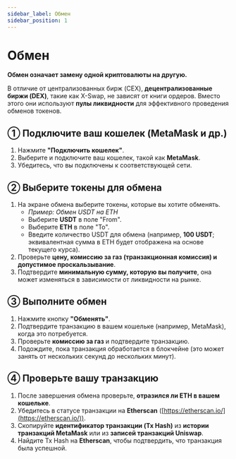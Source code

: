 ```yaml
---
sidebar_label: Обмен
sidebar_position: 1
---
```


# Обмен  

**Обмен означает замену одной криптовалюты на другую.**  

В отличие от централизованных бирж (CEX), **децентрализованные биржи (DEX)**, такие как X-Swap, не зависят от книги ордеров. Вместо этого они используют **пулы ликвидности** для эффективного проведения обменов токенов.

## **① Подключите ваш кошелек (MetaMask и др.)**  

1. Нажмите **"Подключить кошелек"**.  
2. Выберите и подключите ваш кошелек, такой как **MetaMask**.  
3. Убедитесь, что вы подключены к соответствующей сети.  

## **② Выберите токены для обмена**  

1. На экране обмена выберите токены, которые вы хотите обменять.  
   - *Пример: Обмен USDT на ETH*  
   - Выберите **USDT** в поле "From".  
   - Выберите **ETH** в поле "To".  
   - Введите количество USDT для обмена (например, **100 USDT**; эквивалентная сумма в ETH будет отображена на основе текущего курса).  
2. Проверьте **цену, комиссию за газ (транзакционная комиссия) и допустимое проскальзывание**.  
3. Подтвердите **минимальную сумму, которую вы получите**, она может изменяться в зависимости от ликвидности на рынке.  

## **③ Выполните обмен**  

1. Нажмите кнопку **"Обменять"**.  
2. Подтвердите транзакцию в вашем кошельке (например, MetaMask), когда это потребуется.  
3. Проверьте **комиссию за газ** и подтвердите транзакцию.  
4. Подождите, пока транзакция обработается в блокчейне (это может занять от нескольких секунд до нескольких минут).  

## **④ Проверьте вашу транзакцию**  

1. После завершения обмена проверьте, **отразился ли ETH в вашем кошельке**.  
2. Убедитесь в статусе транзакции на **Etherscan** ([https://etherscan.io/](https://etherscan.io/)).  
3. Скопируйте **идентификатор транзакции (Tx Hash)** из **истории транзакций MetaMask** или из **записей транзакций Uniswap**.  
4. Найдите Tx Hash на **Etherscan**, чтобы подтвердить, что транзакция была успешной.